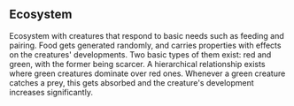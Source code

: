 ## Ecosystem

 Ecosystem with creatures that respond to basic needs such as feeding and pairing. Food gets generated randomly, and carries properties with effects on the creatures' developments. Two basic types of them exist: red and green, with the former being scarcer. A hierarchical relationship exists where green creatures dominate over red ones. Whenever a green creature catches a prey, this gets absorbed and the creature's development increases significantly.
